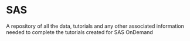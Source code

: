 # SAS
A repository of all the data, tutorials and any other associated information needed to complete the tutorials created for SAS OnDemand

